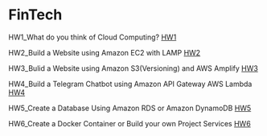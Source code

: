 # FinTech
HW1_What do you think of Cloud Computing?
[HW1](https://github.com/wzxaldrishine/FinTech/blob/main/HW1/HW1.md)

HW2_Build a Website using Amazon EC2 with LAMP
[HW2](https://github.com/wzxaldrishine/FinTech/blob/main/HW2/HW2.md)

HW3_Bulid a Website using Amazon S3(Versioning) and AWS Amplify
[HW3](https://github.com/wzxaldrishine/FinTech/blob/main/HW3/HW3.md)

HW4_Build a Telegram Chatbot using Amazon API Gateway AWS Lambda
[HW4](https://github.com/wzxaldrishine/FinTech/blob/main/HW4/HW4.md)

HW5_Create a Database Using Amazon RDS or Amazon DynamoDB
[HW5](https://github.com/wzxaldrishine/FinTech/blob/main/HW5/HW5.md)

HW6_Create a Docker Container or Build your own Project Services
[HW6](https://github.com/wzxaldrishine/FinTech/blob/main/HW6/HW6.md)
